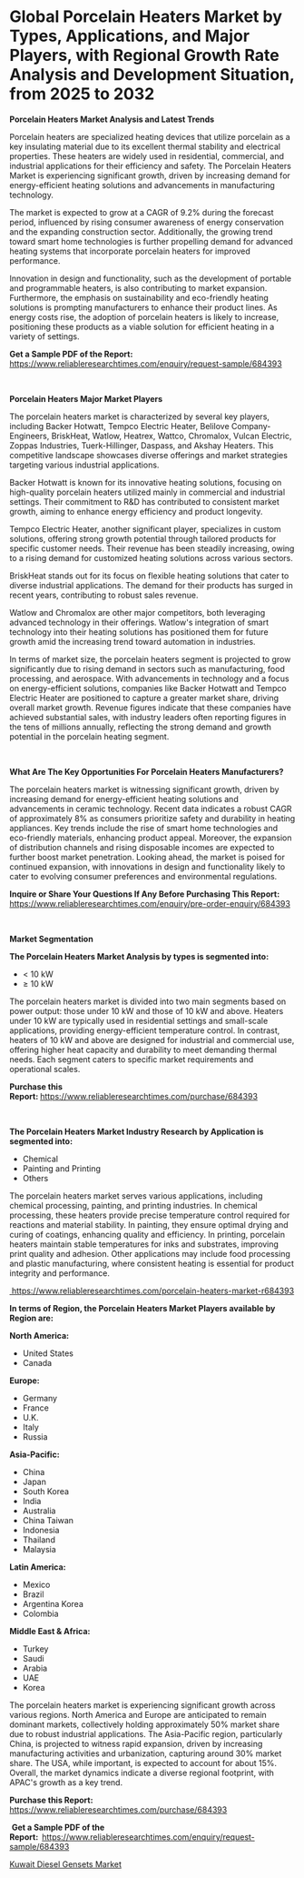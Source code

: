 <p><h1>Global Porcelain Heaters Market by Types, Applications, and Major Players, with Regional Growth Rate Analysis and Development Situation, from 2025 to 2032</h1></p><p><strong>Porcelain Heaters Market Analysis and Latest Trends</strong></p>
<p><p>Porcelain heaters are specialized heating devices that utilize porcelain as a key insulating material due to its excellent thermal stability and electrical properties. These heaters are widely used in residential, commercial, and industrial applications for their efficiency and safety. The Porcelain Heaters Market is experiencing significant growth, driven by increasing demand for energy-efficient heating solutions and advancements in manufacturing technology. </p><p>The market is expected to grow at a CAGR of 9.2% during the forecast period, influenced by rising consumer awareness of energy conservation and the expanding construction sector. Additionally, the growing trend toward smart home technologies is further propelling demand for advanced heating systems that incorporate porcelain heaters for improved performance. </p><p>Innovation in design and functionality, such as the development of portable and programmable heaters, is also contributing to market expansion. Furthermore, the emphasis on sustainability and eco-friendly heating solutions is prompting manufacturers to enhance their product lines. As energy costs rise, the adoption of porcelain heaters is likely to increase, positioning these products as a viable solution for efficient heating in a variety of settings.</p></p>
<p><strong>Get a Sample PDF of the Report:&nbsp;</strong> <a href="https://www.reliableresearchtimes.com/enquiry/request-sample/684393?utm_campaign=3005&utm_medium=2&utm_source=Github&utm_content=ia&utm_term=10042025&utm_id=porcelain-heaters">https://www.reliableresearchtimes.com/enquiry/request-sample/684393</a></p>
<p>&nbsp;</p>
<p><strong>Porcelain Heaters Major Market Players</strong></p>
<p><p>The porcelain heaters market is characterized by several key players, including Backer Hotwatt, Tempco Electric Heater, Belilove Company-Engineers, BriskHeat, Watlow, Heatrex, Wattco, Chromalox, Vulcan Electric, Zoppas Industries, Tuerk-Hillinger, Daspass, and Akshay Heaters. This competitive landscape showcases diverse offerings and market strategies targeting various industrial applications.</p><p>Backer Hotwatt is known for its innovative heating solutions, focusing on high-quality porcelain heaters utilized mainly in commercial and industrial settings. Their commitment to R&D has contributed to consistent market growth, aiming to enhance energy efficiency and product longevity. </p><p>Tempco Electric Heater, another significant player, specializes in custom solutions, offering strong growth potential through tailored products for specific customer needs. Their revenue has been steadily increasing, owing to a rising demand for customized heating solutions across various sectors.</p><p>BriskHeat stands out for its focus on flexible heating solutions that cater to diverse industrial applications. The demand for their products has surged in recent years, contributing to robust sales revenue.</p><p>Watlow and Chromalox are other major competitors, both leveraging advanced technology in their offerings. Watlow's integration of smart technology into their heating solutions has positioned them for future growth amid the increasing trend toward automation in industries.</p><p>In terms of market size, the porcelain heaters segment is projected to grow significantly due to rising demand in sectors such as manufacturing, food processing, and aerospace. With advancements in technology and a focus on energy-efficient solutions, companies like Backer Hotwatt and Tempco Electric Heater are positioned to capture a greater market share, driving overall market growth. Revenue figures indicate that these companies have achieved substantial sales, with industry leaders often reporting figures in the tens of millions annually, reflecting the strong demand and growth potential in the porcelain heating segment.</p></p>
<p>&nbsp;</p>
<p><strong>What Are The Key Opportunities For Porcelain Heaters Manufacturers?</strong></p>
<p><p>The porcelain heaters market is witnessing significant growth, driven by increasing demand for energy-efficient heating solutions and advancements in ceramic technology. Recent data indicates a robust CAGR of approximately 8% as consumers prioritize safety and durability in heating appliances. Key trends include the rise of smart home technologies and eco-friendly materials, enhancing product appeal. Moreover, the expansion of distribution channels and rising disposable incomes are expected to further boost market penetration. Looking ahead, the market is poised for continued expansion, with innovations in design and functionality likely to cater to evolving consumer preferences and environmental regulations.</p></p>
<p><strong>Inquire or Share Your Questions If Any Before Purchasing This Report:</strong> <a href="https://www.reliableresearchtimes.com/enquiry/pre-order-enquiry/684393?utm_campaign=3005&utm_medium=2&utm_source=Github&utm_content=ia&utm_term=10042025&utm_id=porcelain-heaters">https://www.reliableresearchtimes.com/enquiry/pre-order-enquiry/684393</a></p>
<p>&nbsp;</p>
<p><strong>Market Segmentation</strong></p>
<p><strong>The Porcelain Heaters Market Analysis by types is segmented into:</strong></p>
<p><ul><li>< 10 kW</li><li>≥ 10 kW</li></ul></p>
<p><p>The porcelain heaters market is divided into two main segments based on power output: those under 10 kW and those of 10 kW and above. Heaters under 10 kW are typically used in residential settings and small-scale applications, providing energy-efficient temperature control. In contrast, heaters of 10 kW and above are designed for industrial and commercial use, offering higher heat capacity and durability to meet demanding thermal needs. Each segment caters to specific market requirements and operational scales.</p></p>
<p><strong>Purchase this Report:&nbsp;</strong><a href="https://www.reliableresearchtimes.com/purchase/684393?utm_campaign=3005&utm_medium=2&utm_source=Github&utm_content=ia&utm_term=10042025&utm_id=porcelain-heaters">https://www.reliableresearchtimes.com/purchase/684393</a></p>
<p>&nbsp;</p>
<p><strong>The Porcelain Heaters Market Industry Research by Application is segmented into:</strong></p>
<p><ul><li>Chemical</li><li>Painting and Printing</li><li>Others</li></ul></p>
<p><p>The porcelain heaters market serves various applications, including chemical processing, painting, and printing industries. In chemical processing, these heaters provide precise temperature control required for reactions and material stability. In painting, they ensure optimal drying and curing of coatings, enhancing quality and efficiency. In printing, porcelain heaters maintain stable temperatures for inks and substrates, improving print quality and adhesion. Other applications may include food processing and plastic manufacturing, where consistent heating is essential for product integrity and performance.</p></p>
<p><a href="https://www.reliableresearchtimes.com/porcelain-heaters-market-r684393?utm_campaign=3005&utm_medium=2&utm_source=Github&utm_content=ia&utm_term=10042025&utm_id=porcelain-heaters">&nbsp;https://www.reliableresearchtimes.com/porcelain-heaters-market-r684393</a></p>
<p><strong>In terms of Region, the Porcelain Heaters Market Players available by Region are:</strong></p>
<p>
    <p> <strong> North America: </strong>
        <ul>
            <li>United States</li>
            <li>Canada</li>
        </ul>
        </p> 
    <p> <strong> Europe: </strong>
        <ul>
            <li>Germany</li>
            <li>France</li>
            <li>U.K.</li>
            <li>Italy</li>
            <li>Russia</li>
        </ul>
        </p> 
    <p> <strong> Asia-Pacific: </strong>
        <ul>
            <li>China</li>
            <li>Japan</li>
            <li>South Korea</li>
            <li>India</li>
            <li>Australia</li>
            <li>China Taiwan</li>
            <li>Indonesia</li>
            <li>Thailand</li>
            <li>Malaysia</li>
        </ul>
        </p> 
    <p> <strong> Latin America: </strong>
        <ul>
            <li>Mexico</li>
            <li>Brazil</li>
            <li>Argentina Korea</li>
            <li>Colombia</li>
        </ul>
        </p> 
    <p> <strong> Middle East & Africa: </strong>
        <ul>
            <li>Turkey</li>
            <li>Saudi</li>
            <li>Arabia</li>
            <li>UAE</li>
            <li>Korea</li>
        </ul>
    </p>
    </p>
<p><p>The porcelain heaters market is experiencing significant growth across various regions. North America and Europe are anticipated to remain dominant markets, collectively holding approximately 50% market share due to robust industrial applications. The Asia-Pacific region, particularly China, is projected to witness rapid expansion, driven by increasing manufacturing activities and urbanization, capturing around 30% market share. The USA, while important, is expected to account for about 15%. Overall, the market dynamics indicate a diverse regional footprint, with APAC's growth as a key trend.</p></p>
<p><strong>Purchase this Report: </strong><a href="https://www.reliableresearchtimes.com/purchase/684393?utm_campaign=3005&utm_medium=2&utm_source=Github&utm_content=ia&utm_term=10042025&utm_id=porcelain-heaters">https://www.reliableresearchtimes.com/purchase/684393</a></p>
<p>&nbsp;<strong>Get a Sample PDF of the Report:&nbsp;&nbsp;</strong><a href="https://www.reliableresearchtimes.com/enquiry/request-sample/684393?utm_campaign=3005&utm_medium=2&utm_source=Github&utm_content=ia&utm_term=10042025&utm_id=porcelain-heaters">https://www.reliableresearchtimes.com/enquiry/request-sample/684393</a></p>
<p><strong></strong></p>
<p><p><a href="https://github.com/tornapruttuz/Market-Research-Report-List-1/blob/main/kuwait-diesel-gensets-market.md?utm_campaign=3005&utm_medium=2&utm_source=Github&utm_content=ia&utm_term=10042025&utm_id=porcelain-heaters">Kuwait Diesel Gensets Market</a></p></p>